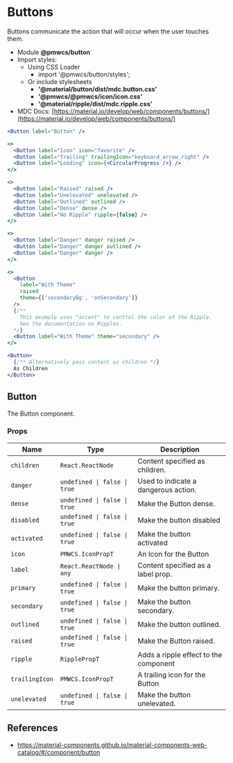# Buttons

Buttons communicate the action that will occur when the user touches them.

- Module **@pmwcs/button**
- Import styles:
  - Using CSS Loader
    - import '@pmwcs/button/styles';
  - Or include stylesheets
    - **'@material/button/dist/mdc.button.css'**
    - **'@pmwcs/@pmwcs/icon/icon.css'**
    - **'@material/ripple/dist/mdc.ripple.css'**
- MDC Docs: [https://material.io/develop/web/components/buttons/](https://material.io/develop/web/components/buttons/)

```jsx
<Button label="Button" />
```

```jsx
<>
  <Button label="Icon" icon="favorite" />
  <Button label="Trailing" trailingIcon="keyboard_arrow_right" />
  <Button label="Loading" icon={<CircularProgress />} />
</>
```

```jsx
<>
  <Button label="Raised" raised />
  <Button label="Unelevated" unelevated />
  <Button label="Outlined" outlined />
  <Button label="Dense" dense />
  <Button label="No Ripple" ripple={false} />
</>
```

```jsx
<>
  <Button label="Danger" danger raised />
  <Button label="Danger" danger outlined />
  <Button label="Danger" danger />
</>
```

```jsx
<>
  <Button
    label="With Theme"
    raised
    theme={['secondaryBg', 'onSecondary']}
  />
  {/**
    This example uses "accent" to control the color of the Ripple.
    See the documentation on Ripples.
  */}
  <Button label="With Theme" theme="secondary" />
</>
```

```jsx
<Button>
  {/** Alternatively pass content as children */}
  As Children
</Button>
```

## Button
The Button component.

### Props

| Name | Type | Description |
|------|------|-------------|
| `children` | `React.ReactNode` | Content specified as children. |
| `danger` | `undefined \| false \| true` | Used to indicate a dangerous action. |
| `dense` | `undefined \| false \| true` | Make the Button dense. |
| `disabled` | `undefined \| false \| true` | Make the button disabled |
| `activated` | `undefined \| false \| true` | Make the button activated |
| `icon` | `PMWCS.IconPropT` | An Icon for the Button |
| `label` | `React.ReactNode \| any` | Content specified as a label prop. |
| `primary` | `undefined \| false \| true` | Make the button primary. |
| `secondary` | `undefined \| false \| true` | Make the button secondary. |
| `outlined` | `undefined \| false \| true` | Make the button outlined. |
| `raised` | `undefined \| false \| true` | Make the Button raised. |
| `ripple` | `RipplePropT` | Adds a ripple effect to the component |
| `trailingIcon` | `PMWCS.IconPropT` | A trailing icon for the Button |
| `unelevated` | `undefined \| false \| true` | Make the button unelevated. |

## References

- https://material-components.github.io/material-components-web-catalog/#/component/button
